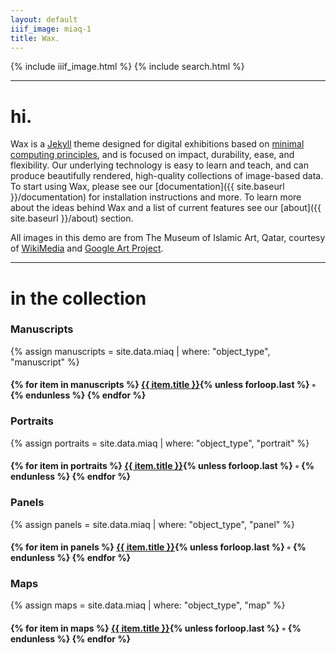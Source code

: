 ```yaml
---
layout: default
iiif_image: miaq-1
title: Wax.
---
```

{% include iiif_image.html %}
{% include search.html %}
<hr>

# hi.

Wax is a [Jekyll](http://jekyllrb.com) theme designed for digital exhibitions based on [minimal computing principles](http://go-dh.github.io/mincomp/), and is focused on impact, durability, ease, and flexibility. Our underlying technology is easy to learn and teach, and can produce beautifully rendered, high-quality collections of image-based data. To start using Wax, please see our [documentation]({{ site.baseurl }}/documentation) for installation instructions and more. To learn more about the ideas behind Wax and a list of current features see our [about]({{ site.baseurl }}/about) section.

All images in this demo are from The Museum of Islamic Art, Qatar, courtesy of [WikiMedia](https://commons.wikimedia.org/wiki/Category:Google_Art_Project_works_in_The_Museum_of_Islamic_Art,_Qatar) and [Google Art Project](https://www.google.com/culturalinstitute/about/artproject/).

<hr>

# in the collection

<h3>Manuscripts</h3>
{% assign manuscripts = site.data.miaq | where: "object_type", "manuscript" %}
<h4>
  {% for item in manuscripts %}
  <a href="{{ site.baseurl }}/mia-qatar/{{ item.pid }}/">{{ item.title }}</a>{% unless forloop.last %} &#9702; {% endunless %}
  {% endfor %}
</h4>

<h3>Portraits</h3>
{% assign portraits = site.data.miaq | where: "object_type", "portrait" %}
<h4>
  {% for item in portraits %}
<a href="{{ site.baseurl }}/mia-qatar/{{ item.pid }}/">{{ item.title }}</a>{% unless forloop.last %} &#9702; {% endunless %}
  {% endfor %}
</h4>

<h3>Panels</h3>
{% assign panels = site.data.miaq | where: "object_type", "panel" %}
<h4>
  {% for item in panels %}
  <a href="{{ site.baseurl }}/mia-qatar/{{ item.pid }}/">{{ item.title }}</a>{% unless forloop.last %} &#9702; {% endunless %}
  {% endfor %}
</h4>

<h3>Maps</h3>
{% assign maps = site.data.miaq | where: "object_type", "map" %}
<h4>
  {% for item in maps %}
  <a href="{{ site.baseurl }}/mia-qatar/{{ item.pid }}/">{{ item.title }}</a>{% unless forloop.last %} &#9702; {% endunless %}
  {% endfor %}
</h4>
